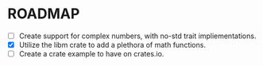 # ROADMAP

- [ ] Create support for complex numbers, with no-std trait impliementations.
- [x] Utilize the libm crate to add a plethora of math functions.
- [ ] Create a crate example to have on crates.io.
